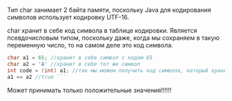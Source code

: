 Тип char занимает 2 байта памяти, поскольку Java для кодирования символов использует кодировку UTF-16. 

char хранит в себе код символа в таблице кодировки. Является псевдочисловым типом, поскольку даже, когда мы сохраняем в такую переменную число, то на самом деле это код символа.
```java
char a1 = 65; //хранит в себе символ с кодом 65
char a2 = 'A' //хранит в себе тот же символ
int code = (int) a1; //так мы можем получить код символа, который хранится в char
a1 == a2 //true ```
```

Может принимать только положительные значения!!!!!!
